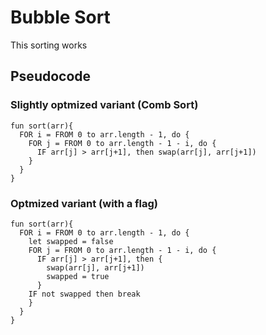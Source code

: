 # Bubble Sort
This sorting works


## Pseudocode
### Slightly optmized variant (Comb Sort)
```
fun sort(arr){
  FOR i = FROM 0 to arr.length - 1, do {
    FOR j = FROM 0 to arr.length - 1 - i, do {
      IF arr[j] > arr[j+1], then swap(arr[j], arr[j+1])
    }
  }
}
```

### Optmized variant (with a flag)
```
fun sort(arr){
  FOR i = FROM 0 to arr.length - 1, do {
    let swapped = false
    FOR j = FROM 0 to arr.length - 1 - i, do {
      IF arr[j] > arr[j+1], then {
        swap(arr[j], arr[j+1])
        swapped = true
      }
    IF not swapped then break
    }
  }
}
```
